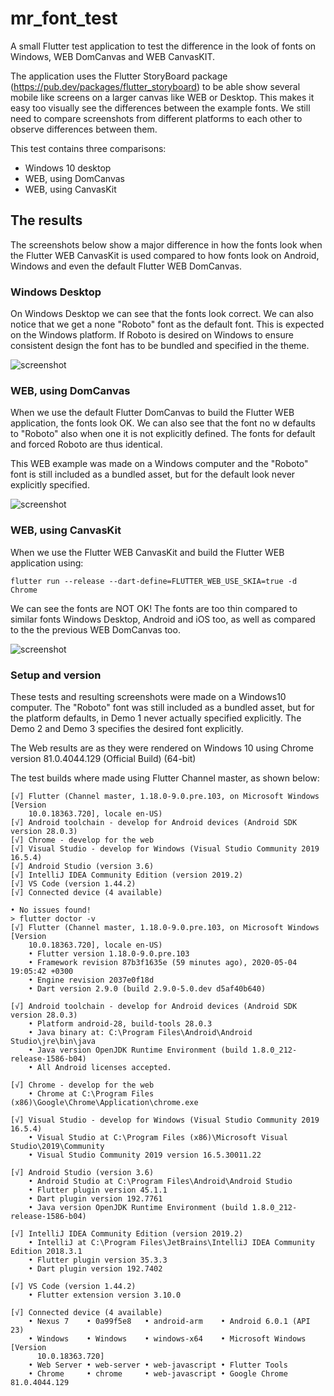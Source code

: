 # mr_font_test

A small Flutter test application to test the difference in the look of fonts
on Windows, WEB DomCanvas and WEB CanvasKIT.

The application uses the Flutter StoryBoard package (https://pub.dev/packages/flutter_storyboard)
to be able show several mobile like screens on a larger canvas like WEB or Desktop. This makes it easy
too visually see the differences between the example fonts. We still need to compare screenshots
from different platforms to each other to observe differences between them.

This test contains three comparisons:

- Windows 10 desktop
- WEB, using DomCanvas
- WEB, using CanvasKit

## The results

The screenshots below show a major difference in how the fonts look when the Flutter WEB CanvasKit is used
compared to how fonts look on Android, Windows and even the default Flutter WEB DomCanvas.

### Windows Desktop

On Windows Desktop we can see that the fonts look correct. We can also notice that we get a none "Roboto"
font as the default font. This is expected on the Windows platform. If Roboto is desired on Windows to
ensure consistent design the font has to be bundled and specified in the theme.

![screenshot](https://github.com/rydmike/mr_font_test/tree/master/screenshots/FontsWinDemo.png?raw=true)

### WEB, using DomCanvas

When we use the default Flutter DomCanvas to build the Flutter WEB application, the fonts look OK.
We can also see that the font no w defaults to "Roboto" also when one it is not explicitly defined.
The fonts for default and forced Roboto are thus identical.

This WEB example was made on a Windows computer and the "Roboto" font is still included as a
bundled asset, but for the default look never explicitly specified.

![screenshot](https://github.com/rydmike/mr_font_test/tree/master/screenshots/FontsWebDomCanvasDemo.png?raw=true)

### WEB, using CanvasKit

When we use the Flutter WEB CanvasKit and build the Flutter WEB application using:

```
flutter run --release --dart-define=FLUTTER_WEB_USE_SKIA=true -d Chrome
```

We can see the fonts are NOT OK! The fonts are too thin compared to similar fonts Windows Desktop, Android and iOS too, as well as compared to the the previous WEB DomCanvas too.

![screenshot](https://github.com/rydmike/mr_font_test/tree/master/screenshots/FontsWebCanvasKitsDemo.png?raw=true)

### Setup and version

These tests and resulting screenshots were made on a Windows10 computer. The "Roboto" font was still included as a
bundled asset, but for the platform defaults, in Demo 1 never actually specified explicitly. The Demo 2 and Demo 3 specifies the desired font explicitly.

The Web results are as they were rendered on Windows 10 using Chrome version 81.0.4044.129 (Official Build) (64-bit)

The test builds where made using Flutter Channel master, as shown below:

```
[√] Flutter (Channel master, 1.18.0-9.0.pre.103, on Microsoft Windows [Version
    10.0.18363.720], locale en-US)
[√] Android toolchain - develop for Android devices (Android SDK version 28.0.3)
[√] Chrome - develop for the web
[√] Visual Studio - develop for Windows (Visual Studio Community 2019 16.5.4)
[√] Android Studio (version 3.6)
[√] IntelliJ IDEA Community Edition (version 2019.2)
[√] VS Code (version 1.44.2)
[√] Connected device (4 available)

• No issues found!
> flutter doctor -v
[√] Flutter (Channel master, 1.18.0-9.0.pre.103, on Microsoft Windows [Version
    10.0.18363.720], locale en-US)
    • Flutter version 1.18.0-9.0.pre.103
    • Framework revision 87b3f1635e (59 minutes ago), 2020-05-04 19:05:42 +0300
    • Engine revision 2037e0f18d
    • Dart version 2.9.0 (build 2.9.0-5.0.dev d5af40b640)

[√] Android toolchain - develop for Android devices (Android SDK version 28.0.3)
    • Platform android-28, build-tools 28.0.3
    • Java binary at: C:\Program Files\Android\Android Studio\jre\bin\java
    • Java version OpenJDK Runtime Environment (build 1.8.0_212-release-1586-b04)
    • All Android licenses accepted.

[√] Chrome - develop for the web
    • Chrome at C:\Program Files (x86)\Google\Chrome\Application\chrome.exe

[√] Visual Studio - develop for Windows (Visual Studio Community 2019 16.5.4)
    • Visual Studio at C:\Program Files (x86)\Microsoft Visual Studio\2019\Community
    • Visual Studio Community 2019 version 16.5.30011.22

[√] Android Studio (version 3.6)
    • Android Studio at C:\Program Files\Android\Android Studio
    • Flutter plugin version 45.1.1
    • Dart plugin version 192.7761
    • Java version OpenJDK Runtime Environment (build 1.8.0_212-release-1586-b04)

[√] IntelliJ IDEA Community Edition (version 2019.2)
    • IntelliJ at C:\Program Files\JetBrains\IntelliJ IDEA Community Edition 2018.3.1
    • Flutter plugin version 35.3.3
    • Dart plugin version 192.7402

[√] VS Code (version 1.44.2)
    • Flutter extension version 3.10.0

[√] Connected device (4 available)
    • Nexus 7    • 0a99f5e8   • android-arm    • Android 6.0.1 (API 23)
    • Windows    • Windows    • windows-x64    • Microsoft Windows [Version
      10.0.18363.720]
    • Web Server • web-server • web-javascript • Flutter Tools
    • Chrome     • chrome     • web-javascript • Google Chrome 81.0.4044.129
```
